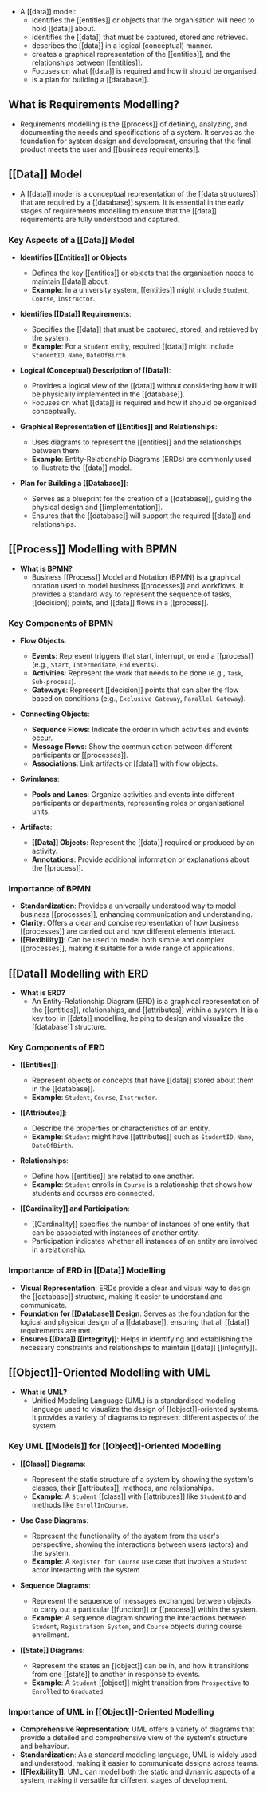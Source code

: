 - A [[data]] model:
	- identifies the [[entities]] or objects that the organisation will need to hold [[data]] about.
	- identifies the [[data]] that must be captured, stored and retrieved.
	- describes the [[data]] in a logical (conceptual) manner.
	- creates a graphical representation of the [[entities]], and the relationships between [[entities]].
	- Focuses on what [[data]] is required and how it should be organised.
	- is a plan for building a [[database]].

## What is Requirements Modelling?
- Requirements modelling is the [[process]] of defining, analyzing, and documenting the needs and specifications of a system. It serves as the foundation for system design and development, ensuring that the final product meets the user and [[business requirements]].

## [[Data]] Model
- A [[data]] model is a conceptual representation of the [[data structures]] that are required by a [[database]] system. It is essential in the early stages of requirements modelling to ensure that the [[data]] requirements are fully understood and captured.

### Key Aspects of a [[Data]] Model
- **Identifies [[Entities]] or Objects**:
  - Defines the key [[entities]] or objects that the organisation needs to maintain [[data]] about.
  - **Example**: In a university system, [[entities]] might include `Student`, `Course`, `Instructor`.
  
- **Identifies [[Data]] Requirements**:
  - Specifies the [[data]] that must be captured, stored, and retrieved by the system.
  - **Example**: For a `Student` entity, required [[data]] might include `StudentID`, `Name`, `DateOfBirth`.

- **Logical (Conceptual) Description of [[Data]]**:
  - Provides a logical view of the [[data]] without considering how it will be physically implemented in the [[database]].
  - Focuses on what [[data]] is required and how it should be organised conceptually.
  
- **Graphical Representation of [[Entities]] and Relationships**:
  - Uses diagrams to represent the [[entities]] and the relationships between them.
  - **Example**: Entity-Relationship Diagrams (ERDs) are commonly used to illustrate the [[data]] model.

- **Plan for Building a [[Database]]**:
  - Serves as a blueprint for the creation of a [[database]], guiding the physical design and [[implementation]].
  - Ensures that the [[database]] will support the required [[data]] and relationships.

## [[Process]] Modelling with BPMN
- **What is BPMN?**
  - Business [[Process]] Model and Notation (BPMN) is a graphical notation used to model business [[processes]] and workflows. It provides a standard way to represent the sequence of tasks, [[decision]] points, and [[data]] flows in a [[process]].

### Key Components of BPMN
- **Flow Objects**:
  - **Events**: Represent triggers that start, interrupt, or end a [[process]] (e.g., `Start`, `Intermediate`, `End` events).
  - **Activities**: Represent the work that needs to be done (e.g., `Task`, `Sub-process`).
  - **Gateways**: Represent [[decision]] points that can alter the flow based on conditions (e.g., `Exclusive Gateway`, `Parallel Gateway`).
  
- **Connecting Objects**:
  - **Sequence Flows**: Indicate the order in which activities and events occur.
  - **Message Flows**: Show the communication between different participants or [[processes]].
  - **Associations**: Link artifacts or [[data]] with flow objects.

- **Swimlanes**:
  - **Pools and Lanes**: Organize activities and events into different participants or departments, representing roles or organisational units.

- **Artifacts**:
  - **[[Data]] Objects**: Represent the [[data]] required or produced by an activity.
  - **Annotations**: Provide additional information or explanations about the [[process]].

### Importance of BPMN
- **Standardization**: Provides a universally understood way to model business [[processes]], enhancing communication and understanding.
- **Clarity**: Offers a clear and concise representation of how business [[processes]] are carried out and how different elements interact.
- **[[Flexibility]]**: Can be used to model both simple and complex [[processes]], making it suitable for a wide range of applications.

## [[Data]] Modelling with ERD
- **What is ERD?**
  - An Entity-Relationship Diagram (ERD) is a graphical representation of the [[entities]], relationships, and [[attributes]] within a system. It is a key tool in [[data]] modelling, helping to design and visualize the [[database]] structure.

### Key Components of ERD
- **[[Entities]]**:
  - Represent objects or concepts that have [[data]] stored about them in the [[database]].
  - **Example**: `Student`, `Course`, `Instructor`.

- **[[Attributes]]**:
  - Describe the properties or characteristics of an entity.
  - **Example**: `Student` might have [[attributes]] such as `StudentID`, `Name`, `DateOfBirth`.

- **Relationships**:
  - Define how [[entities]] are related to one another.
  - **Example**: `Student` enrolls in `Course` is a relationship that shows how students and courses are connected.

- **[[Cardinality]] and Participation**:
  - [[Cardinality]] specifies the number of instances of one entity that can be associated with instances of another entity.
  - Participation indicates whether all instances of an entity are involved in a relationship.

### Importance of ERD in [[Data]] Modelling
- **Visual Representation**: ERDs provide a clear and visual way to design the [[database]] structure, making it easier to understand and communicate.
- **Foundation for [[Database]] Design**: Serves as the foundation for the logical and physical design of a [[database]], ensuring that all [[data]] requirements are met.
- **Ensures [[Data]] [[Integrity]]**: Helps in identifying and establishing the necessary constraints and relationships to maintain [[data]] [[integrity]].

## [[Object]]-Oriented Modelling with UML
- **What is UML?**
  - Unified Modeling Language (UML) is a standardised modeling language used to visualize the design of [[object]]-oriented systems. It provides a variety of diagrams to represent different aspects of the system.

### Key UML [[Models]] for [[Object]]-Oriented Modelling
- **[[Class]] Diagrams**:
  - Represent the static structure of a system by showing the system's classes, their [[attributes]], methods, and relationships.
  - **Example**: A `Student` [[class]] with [[attributes]] like `StudentID` and methods like `EnrollInCourse`.

- **Use Case Diagrams**:
  - Represent the functionality of the system from the user's perspective, showing the interactions between users (actors) and the system.
  - **Example**: A `Register for Course` use case that involves a `Student` actor interacting with the system.

- **Sequence Diagrams**:
  - Represent the sequence of messages exchanged between objects to carry out a particular [[function]] or [[process]] within the system.
  - **Example**: A sequence diagram showing the interactions between `Student`, `Registration System`, and `Course` objects during course enrollment.

- **[[State]] Diagrams**:
  - Represent the states an [[object]] can be in, and how it transitions from one [[state]] to another in response to events.
  - **Example**: A `Student` [[object]] might transition from `Prospective` to `Enrolled` to `Graduated`.

### Importance of UML in [[Object]]-Oriented Modelling
- **Comprehensive Representation**: UML offers a variety of diagrams that provide a detailed and comprehensive view of the system's structure and behaviour.
- **Standardization**: As a standard modeling language, UML is widely used and understood, making it easier to communicate designs across teams.
- **[[Flexibility]]**: UML can model both the static and dynamic aspects of a system, making it versatile for different stages of development.


